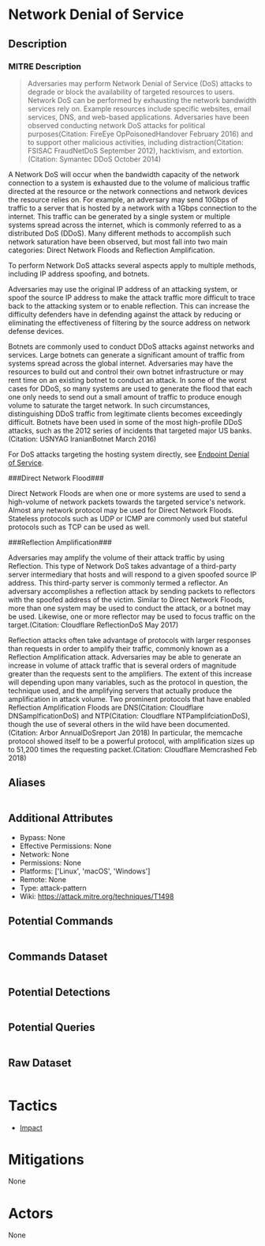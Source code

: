 
# Network Denial of Service

## Description

### MITRE Description

> Adversaries may perform Network Denial of Service (DoS) attacks to degrade or block the availability of targeted resources to users. Network DoS can be performed by exhausting the network bandwidth services rely on. Example resources include specific websites, email services, DNS, and web-based applications. Adversaries have been observed conducting network DoS attacks for political purposes(Citation: FireEye OpPoisonedHandover February 2016) and to support other malicious activities, including distraction(Citation: FSISAC FraudNetDoS September 2012), hacktivism, and extortion.(Citation: Symantec DDoS October 2014)

A Network DoS will occur when the bandwidth capacity of the network connection to a system is exhausted due to the volume of malicious traffic directed at the resource or the network connections and network devices the resource relies on. For example, an adversary may send 10Gbps of traffic to a server that is hosted by a network with a 1Gbps connection to the internet. This traffic can be generated by a single system or multiple systems spread across the internet, which is commonly referred to as a distributed DoS (DDoS). Many different methods to accomplish such network saturation have been observed, but most fall into two main categories: Direct Network Floods and Reflection Amplification.

To perform Network DoS attacks several aspects apply to multiple methods, including IP address spoofing, and botnets.

Adversaries may use the original IP address of an attacking system, or spoof the source IP address to make the attack traffic more difficult to trace back to the attacking system or to enable reflection. This can increase the difficulty defenders have in defending against the attack by reducing or eliminating the effectiveness of filtering by the source address on network defense devices.

Botnets are commonly used to conduct DDoS attacks against networks and services. Large botnets can generate a significant amount of traffic from systems spread across the global internet. Adversaries may have the resources to build out and control their own botnet infrastructure or may rent time on an existing botnet to conduct an attack. In some of the worst cases for DDoS, so many systems are used to generate the flood that each one only needs to send out a small amount of traffic to produce enough volume to saturate the target network. In such circumstances, distinguishing DDoS traffic from legitimate clients becomes exceedingly difficult. Botnets have been used in some of the most high-profile DDoS attacks, such as the 2012 series of incidents that targeted major US banks.(Citation: USNYAG IranianBotnet March 2016)

For DoS attacks targeting the hosting system directly, see [Endpoint Denial of Service](https://attack.mitre.org/techniques/T1499).

###Direct Network Flood###

Direct Network Floods are when one or more systems are used to send a high-volume of network packets towards the targeted service's network. Almost any network protocol may be used for Direct Network Floods. Stateless protocols such as UDP or ICMP are commonly used but stateful protocols such as TCP can be used as well.

###Reflection Amplification###

Adversaries may amplify the volume of their attack traffic by using Reflection. This type of Network DoS takes advantage of a third-party server intermediary that hosts and will respond to a given spoofed source IP address. This third-party server is commonly termed a reflector. An adversary accomplishes a reflection attack by sending packets to reflectors with the spoofed address of the victim. Similar to Direct Network Floods, more than one system may be used to conduct the attack, or a botnet may be used. Likewise, one or more reflector may be used to focus traffic on the target.(Citation: Cloudflare ReflectionDoS May 2017)

Reflection attacks often take advantage of protocols with larger responses than requests in order to amplify their traffic, commonly known as a Reflection Amplification attack. Adversaries may be able to generate an increase in volume of attack traffic that is several orders of magnitude greater than the requests sent to the amplifiers. The extent of this increase will depending upon many variables, such as the protocol in question, the technique used, and the amplifying servers that actually produce the amplification in attack volume. Two prominent protocols that have enabled Reflection Amplification Floods are DNS(Citation: Cloudflare DNSamplficationDoS) and NTP(Citation: Cloudflare NTPamplifciationDoS), though the use of several others in the wild have been documented.(Citation: Arbor AnnualDoSreport Jan 2018)  In particular, the memcache protocol showed itself to be a powerful protocol, with amplification sizes up to 51,200 times the requesting packet.(Citation: Cloudflare Memcrashed Feb 2018)

## Aliases

```

```

## Additional Attributes

* Bypass: None
* Effective Permissions: None
* Network: None
* Permissions: None
* Platforms: ['Linux', 'macOS', 'Windows']
* Remote: None
* Type: attack-pattern
* Wiki: https://attack.mitre.org/techniques/T1498

## Potential Commands

```

```

## Commands Dataset

```

```

## Potential Detections

```json

```

## Potential Queries

```json

```

## Raw Dataset

```json

```

# Tactics


* [Impact](../tactics/Impact.md)


# Mitigations

None

# Actors

None
